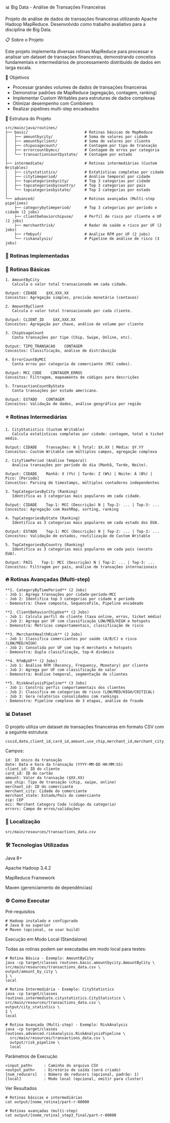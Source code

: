 📊 Big Data - Análise de Transações Financeiras

Projeto de análise de dados de transações financeiras utilizando Apache Hadoop MapReduce. 
Desenvolvido como trabalho avaliativo para a disciplina de Big Data.

📋 Sobre o Projeto

Este projeto implementa diversas rotinas MapReduce para processar e analisar um dataset de transações financeiras, demonstrando conceitos fundamentais e intermediários de processamento distribuído de dados em larga escala.

🎯 Objetivos

- Processar grandes volumes de dados de transações financeiras
- Demonstrar padrões de MapReduce (agregação, contagem, ranking)
- Implementar Custom Writables para estruturas de dados complexas
- Otimizar desempenho com Combiners
- Realizar pipelines multi-step encadeados

📁 Estrutura do Projeto
```
src/main/java/routines/
├── basic/                         # Rotinas básicas de MapReduce
│   ├── amountbycity/              # Soma de valores por cidade
│   ├── amountbyclient/            # Soma de valores por cliente
│   ├── chipusagecount/            # Contagem por tipo de transação
│   ├── errorcountbymcc/           # Contagem de erros por categoria
│   └── transactioncountbystate/   # Contagem por estado
│
├── intermediate/                  # Rotinas intermediárias (Custom Writables)
│   ├── citystatistics/            # Estatísticas completas por cidade
│   ├── citytimeperiod/            # Análise temporal por cidade
│   ├── topcategoriesbycity/       # Top 3 categorias por cidade
│   ├── topcategoriesbycountry/    # Top 3 categorias por país
│   └── topcategoriesbystate/      # Top 3 categorias por estado
│
└── advanced/                      # Rotinas avançadas (Multi-step pipelines)
    ├── categorybytimeperiod/      # Top 3 categorias por período e cidade (2 jobs)
    ├── clientbehaviorchipuse/     # Perfil de risco por cliente e UF (2 jobs)
    ├── merchanthrisk/             # Radar de saúde e risco por UF (2 jobs)
    ├── rfmbyuf/                   # Análise RFM por UF (2 jobs)
    └── riskanalysis/              # Pipeline de análise de risco (3 jobs)
```
### 🚀 Rotinas Implementadas

### 📌 Rotinas Básicas
```
1. AmountByCity
   Calcula o valor total transacionado em cada cidade.

Output: CIDADE    $XX,XXX.XX
Conceitos: Agregação simples, precisão monetária (centavos)

2. AmountByClient
   Calcula o valor total transacionado por cada cliente.

Output: CLIENT_ID    $XX,XXX.XX
Conceitos: Agregação por chave, análise de volume por cliente

3. ChipUsageCount
   Conta transações por tipo (Chip, Swipe, Online, etc).

Output: TIPO_TRANSACAO    CONTAGEM
Conceitos: Classificação, análise de distribuição

4. ErrorCountByMCC
   Conta erros por categoria de comerciante (MCC codes).

Output: MCC_CODE    CONTAGEM_ERROS
Conceitos: Filtragem, mapeamento de códigos para descrições

5. TransactionCountByState
   Conta transações por estado americano.

Output: ESTADO    CONTAGEM
Conceitos: Validação de dados, análise geográfica por região
```

### ⭐ Rotinas Intermediárias
```
1. CityStatistics (Custom Writable)
   Calcula estatísticas completas por cidade: contagem, total e ticket médio.

Output: CIDADE    Transações: N | Total: $X.XX | Média: $Y.YY
Conceitos: Custom Writable com múltiplos campos, agregação complexa

2. CityTimePeriod (Análise Temporal)
   Analisa transações por período do dia (Manhã, Tarde, Noite).

Output: CIDADE    Manhã: X (Y%) | Tarde: Z (W%) | Noite: A (B%) | Pico: [Período]
Conceitos: Parsing de timestamps, múltiplos contadores independentes

3. TopCategoriesByCity (Ranking)
   Identifica as 3 categorias mais populares em cada cidade.

Output: CIDADE    Top-1: MCC (Descrição) N | Top-2: ... | Top-3: ...
Conceitos: Agregação com HashMap, sorting, ranking

4. TopCategoriesByState (Ranking)
   Identifica as 3 categorias mais populares em cada estado dos EUA.

Output: ESTADO    Top-1: MCC (Descrição) N | Top-2: ... | Top-3: ...
Conceitos: Validação de estados, reutilização de Custom Writable

5. TopCategoriesByCountry (Ranking)
   Identifica as 3 categorias mais populares em cada país (exceto EUA).

Output: PAÍS    Top-1: MCC (Descrição) N | Top-2: ... | Top-3: ...
Conceitos: Filtragem por país, análise de transações internacionais
```

### 🔥 Rotinas Avançadas (Multi-step)
```
**1. CategoryByTimePeriod** (2 Jobs)
- Job 1: Agrega transações por cidade-período-MCC
- Job 2: Identifica top 3 categorias por cidade e período
- Demonstra: Chave composta, SequenceFile, Pipeline encadeado

**2. ClientBehaviorChipUse** (2 Jobs)
- Job 1: Calcula perfil do cliente (taxa online, erros, ticket médio)
- Job 2: Agrega por UF com classificação LOW/MED/HIGH e hotspots
- Demonstra: Métricas comportamentais, classificação de risco

**3. MerchantHealthRisk** (2 Jobs)
- Job 1: Classifica comerciantes por saúde (A/B/C) e risco (LOW/MED/HIGH)
- Job 2: Consolida por UF com top-K merchants e hotspots
- Demonstra: Dupla classificação, top-K dinâmico

**4. RfmByUF** (2 Jobs)
- Job 1: Análise RFM (Recency, Frequency, Monetary) por cliente
- Job 2: Agrega por UF com classificação de valor
- Demonstra: Análise temporal, segmentação de clientes

**5. RiskAnalysisPipeline** (3 Jobs)
- Job 1: Constrói perfis comportamentais dos clientes
- Job 2: Classifica em categorias de risco (LOW/MED/HIGH/CRITICAL)
- Job 3: Gera relatórios consolidados com rankings
- Demonstra: Pipeline complexo de 3 etapas, análise de fraude
```

### 📊 Dataset

O projeto utiliza um dataset de transações financeiras em formato CSV com a seguinte estrutura:
```
csvid,date,client_id,card_id,amount,use_chip,merchant_id,merchant_city,merchant_state,zip,mcc,errors
```
Campos:
```
id: ID único da transação
date: Data e hora da transação (YYYY-MM-DD HH:MM:SS)
client_id: ID do cliente
card_id: ID do cartão
amount: Valor da transação ($XX.XX)
use_chip: Tipo de transação (chip, swipe, online)
merchant_id: ID do comerciante
merchant_city: Cidade do comerciante
merchant_state: Estado/País do comerciante
zip: CEP
mcc: Merchant Category Code (código da categoria)
errors: Campo de erros/validações
```
### 📍 Localização
```
src/main/resources/transactions_data.csv
```
### 🛠️ Tecnologias Utilizadas

Java 8+

Apache Hadoop 3.4.2

MapReduce Framework

Maven (gerenciamento de dependências)

### ⚙️ Como Executar
Pré-requisitos
```
# Hadoop instalado e configurado
# Java 8 ou superior
# Maven (opcional, se usar build)
```
Execução em Modo Local (Standalone)

Todas as rotinas podem ser executadas em modo local para testes:
```
# Rotina Básica - Exemplo: AmountByCity
java -cp target/classes routines.basic.amountbycity.AmountByCity \
src/main/resources/transactions_data.csv \
output/amount_by_city \
1 \
local

# Rotina Intermediária - Exemplo: CityStatistics
java -cp target/classes routines.intermediate.citystatistics.CityStatistics \
src/main/resources/transactions_data.csv \
output/city_statistics \
1 \
local

# Rotina Avançada (Multi-step) - Exemplo: RiskAnalysis
java -cp target/classes routines.advanced.riskanalysis.RiskAnalysisPipeline \
  src/main/resources/transactions_data.csv \
  output/risk_pipeline \
  local
```
Parâmetros de Execução
```
<input_path>     : Caminho do arquivo CSV
<output_path>    : Diretório de saída (será criado)
[num_reducers]   : Número de reducers (opcional, padrão: 1)
[local]          : Modo local (opcional, omitir para cluster)
```
Ver Resultados
```
# Rotinas básicas e intermediárias
cat output/[nome_rotina]/part-r-00000

# Rotinas avançadas (multi-step)
cat output/[nome_rotina]_step3_final/part-r-00000
```
